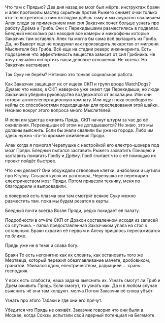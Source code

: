 Что там с Прядью?
		Два дня назад её мозг был мёртв.
	инструктаж
		браян и алек
		протоколы мастер скрытник против Рыжего
			снимет очки только кто-то встретится с ним взглядом даёшь тьму и мы акуратно сваливаем
			Алек следи за применением ими сил
		Заказчик хочет больше узнать про работу Дрёма и Гриба. Они с Перекидышами разместились в подвалах.
		Бледный несколько раз находил все камеры и микрофоны которые Заказчик там оставлял.
	Алек
		ты могла бы сама всё вытащить из Гриба.
		Да, но Выверт еще не придумал как производить лекарство от мигрени Мыслителя без Гриба. Всё еще на стадии реверс инжинеринга. Есть подозрение что эффективность вещества зависит от сил Грибника.
		Не хочу случайно испортить наши деловые отношения. Не хотела. Но Заказчик настаивает.

Так Суку не берём? Нетзнаю это тонкая социальная работа.

Как Заказчик защищает их от ищеек СКП и групп вроде WatchDogs?
	Думаю что никак, в СКП наверное уже знают где Перекидыши, но люди Заказчика убедили руководство воздержатся от эскалации. Или они готовят антителепортационную комнату. Или ждут пока освободятся кейпы со способностями подходящими для преследования этой шайки. Незнаю вокруг этого вопроса много Мыслителей.

И если им удастца оживить Прядь, СКП начнут штурм за час до её оживления.
	Перекидыши об этом не догадываются?
	Не знаю, это мы должны выяснить.
	Если бы знали свалили бы уже из города.
	Либо им здесь нужно что-то кромме оживления Пряди.

Алек
		когда я помогал Черепушке с настройкой его електро-шокера под мозг Пряди. Бледный пытался заставить Рыжего захватить Панацею и заставить помагать Грибу и Дрёму. Гриб считает что с её помощью их проект пойдёт быстрее.

Что они делают?
		Они обсуждали стволовые клетки, анаболики и шутили про Ктулху. Слышал кусок их разговора, 
		Черепушка не пережарил електричеством мозг Пряди. Потом привезли технику, меня по благодарили и выпровадили.

в покерной есть плазма они там смотрят всякое Суку можно разместить там.
		пока мы будем резатся в карты.

Бледный почти всегда Возле Пряди, редко покидает её палату.



Подробности в отчёте СКП от Дракон составленном исходя из записей со спутника. - папка предоставленная Заказчиком упала на стол к остальным. Браян схватил её первым и Алеку пришлось пересаживатся по ближе.

Прядь уже не в теме и слава богу.

Браян
	То есть непонятно как их словить, как остановить того же Мертвеца, который пережил обезглавливание мачете, дробовиком, гранатой. Убивался ядом, електричеством, радиацией ... срань господняя.

У всех есть слабости, наша задача выяснить их. Узнать смогут ли Гриб и Дрём оживить Прядь. Если смогут, то узнать как. Да и в любом случае выяснить чё они там колдуют.
	молча Потом Заказчик её снова убъёт.

Узнать про этого Табаки и где они его прячут.

Убедится что Прядь не оживёт.
	Заказчик говорил что они были в Москве, когда Союзы испытали свой ядерный потенциал на Бегемоте.
